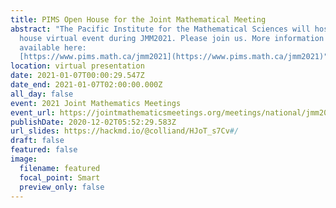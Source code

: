 ```yaml
---
title: PIMS Open House for the Joint Mathematical Meeting
abstract: "The Pacific Institute for the Mathematical Sciences will host an open
  house virtual event during JMM2021. Please join us. More information is
  available here:
  [https://www.pims.math.ca/jmm2021](https://www.pims.math.ca/jmm2021)"
location: virtual presentation
date: 2021-01-07T00:00:29.547Z
date_end: 2021-01-07T02:00:00.000Z
all_day: false
event: 2021 Joint Mathematics Meetings
event_url: https://jointmathematicsmeetings.org/meetings/national/jmm2021/2247_intro
publishDate: 2020-12-02T05:52:29.583Z
url_slides: https://hackmd.io/@colliand/HJoT_s7Cv#/
draft: false
featured: false
image:
  filename: featured
  focal_point: Smart
  preview_only: false
---
```

